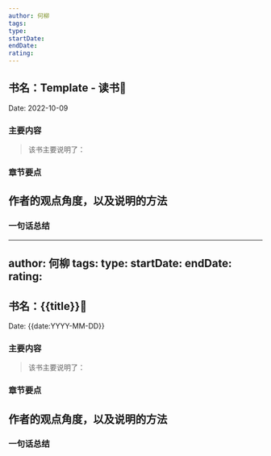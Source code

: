 ```yaml
---
author: 何柳
tags: 
type:
startDate: 
endDate:
rating: 
---
```


## 书名：Template - 读书📖
 
Date: 2022-10-09 

### 主要内容
> 该书主要说明了：


### 章节要点
**作者的观点角度，以及说明的方法**
-

### 一句话总结



---
author: 何柳
tags: 
type:
startDate: 
endDate:
rating: 
---

## 书名：{{title}}📖
 
Date: {{date:YYYY-MM-DD}} 

### 主要内容
> 该书主要说明了：


### 章节要点
**作者的观点角度，以及说明的方法**
-

### 一句话总结



